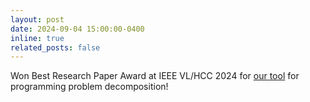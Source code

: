 ```yaml
---
layout: post
date: 2024-09-04 15:00:00-0400
inline: true
related_posts: false
---
```


Won Best Research Paper Award at IEEE VL/HCC 2024 for [our tool](https://conf.researchr.org/details/vlhcc-2024/vlhcc-2024-research-papers/28/Jigsaw-A-Visual-Tool-for-Decomposing-and-Planning-Programming-Problems) for programming problem decomposition! 